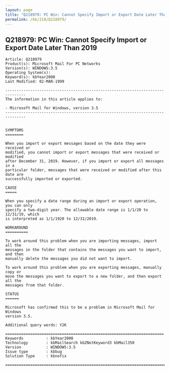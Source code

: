 ```yaml
---
layout: page
title: "Q218979: PC Win: Cannot Specify Import or Export Date Later Than 2019"
permalink: /kb/218/Q218979/
---
```


## Q218979: PC Win: Cannot Specify Import or Export Date Later Than 2019

	Article: Q218979
	Product(s): Microsoft Mail For PC Networks
	Version(s): WINDOWS:3.5
	Operating System(s): 
	Keyword(s): kbYear2000
	Last Modified: 02-MAR-1999
	
	-------------------------------------------------------------------------------
	The information in this article applies to:
	
	- Microsoft Mail for Windows, version 3.5 
	-------------------------------------------------------------------------------
	
	
	SYMPTOMS
	========
	
	When you import or export messages based on the date they were received or
	modified, you cannot import or export messages that were received or modified
	after December 31, 2019. However, if you import or export all messages in a
	particular folder, messages that were received or modified after this date are
	successfully imported or exported.
	
	CAUSE
	=====
	
	When you specify a date range during an import or export operation, you can only
	specify a two-digit year. The allowable date range is 1/1/20 to 12/31/19, which
	is interpreted as 1/1/1920 to 12/31/2019.
	
	WORKAROUND
	==========
	
	To work around this problem when you are importing messages, import all the
	messages in the folder that contains the messages you want to import, and then
	manually delete the messages you did not want to import.
	
	To work around this problem when you are exporting messages, manually copy or
	move the messages you want to export to a new folder, and then export all the
	messages from that folder.
	
	STATUS
	======
	
	Microsoft has confirmed this to be a problem in Microsoft Mail for Windows
	version 3.5.
	
	Additional query words: Y2K
	
	======================================================================
	Keywords          : kbYear2000 
	Technology        : kbMailSearch kbZNotKeyword3 kbMail350
	Version           : WINDOWS:3.5
	Issue type        : kbbug
	Solution Type     : kbnofix
	
	=============================================================================
	
